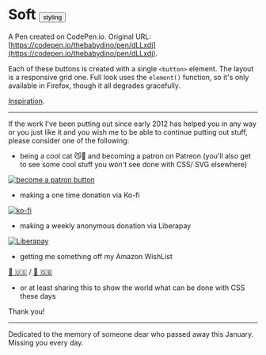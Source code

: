 # Soft <button> styling

A Pen created on CodePen.io. Original URL: [https://codepen.io/thebabydino/pen/dLLxdj](https://codepen.io/thebabydino/pen/dLLxdj).

Each of these buttons is created with a single `<button>` element. The layout is a responsive grid one. Full look uses the `element()` function, so it's only available in Firefox, though it all degrades gracefully.

[Inspiration](https://thumbs.dreamstime.com/z/modern-ui-button-set-switches-push-buttons-29671897.jpg).

---

If the work I've been putting out since early 2012 has helped you in any way or you just like it and you wish me to be able to continue putting out stuff, please consider one of the following:

* being a cool cat 😼🎩 and becoming a patron on Patreon (you'll also get to see some cool stuff you won't see done with CSS/ SVG elsewhere)

[![become a patron button](https://assets.codepen.io/2017/btn_patreon.png)](https://www.patreon.com/anatudor)

* making a one time donation via Ko-fi

[![ko-fi](https://assets.codepen.io/2017/btn_kofi.svg)](https://ko-fi.com/anatudor)

* making a weekly anonymous donation via Liberapay 

[![Liberapay](https://assets.codepen.io/2017/btn_liberapay.svg)](https://liberapay.com/anatudor/)

* getting me something off my Amazon WishList 

[🎁 🇺🇸](https://www.amazon.com/gp/registry/wishlist/2Y3C4722GXH0I/) / [🎁 🇬🇧](https://www.amazon.co.uk/gp/registry/wishlist/2I25W7U0KADSR/)

* or at least sharing this to show the world what can be done with CSS these days

Thank you!

---

Dedicated to the memory of someone dear who passed away this January. Missing you every day.